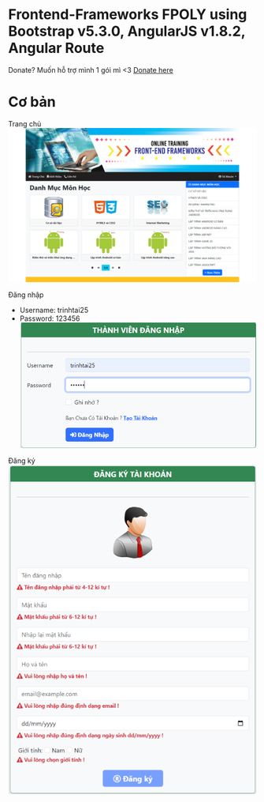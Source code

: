 # Frontend-Frameworks FPOLY using Bootstrap v5.3.0, AngularJS v1.8.2, Angular Route
Donate? Muốn hỗ trợ mình 1 gói mì <3 [Donate here](https://github.com/taitvd2508/taitvd2508/blob/main/DONATE.md)
# Cơ bản
Trang chủ
![Trang chủ](./review/index.png)


Đăng nhập
+ Username: trinhtai25
+ Password: 123456
![Đăng nhập](./review/login.png)


Đăng ký
![Đăng ký](./review/register.png)
